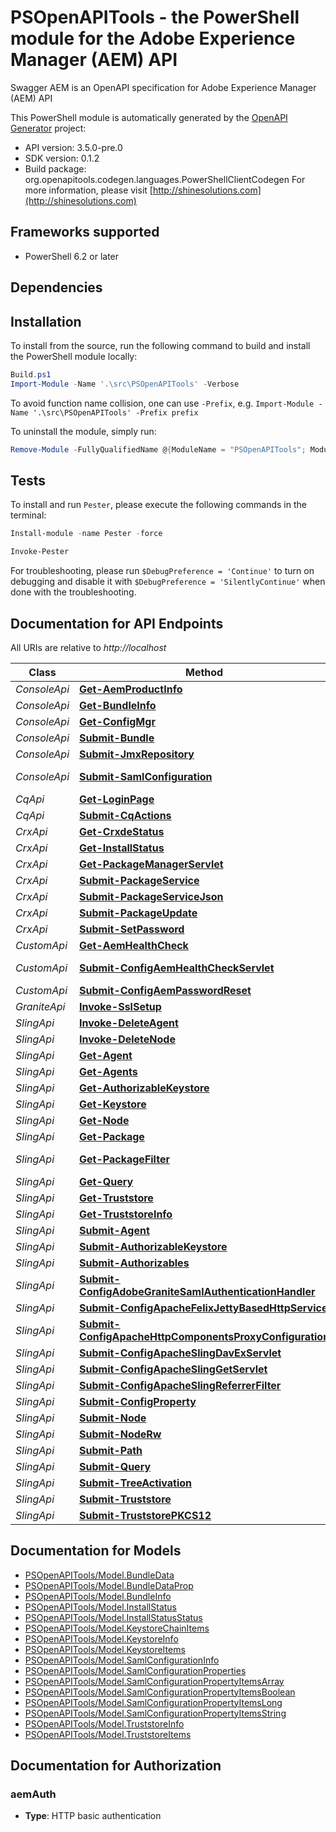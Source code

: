 # PSOpenAPITools - the PowerShell module for the Adobe Experience Manager (AEM) API

Swagger AEM is an OpenAPI specification for Adobe Experience Manager (AEM) API

This PowerShell module is automatically generated by the [OpenAPI Generator](https://openapi-generator.tech) project:

- API version: 3.5.0-pre.0
- SDK version: 0.1.2
- Build package: org.openapitools.codegen.languages.PowerShellClientCodegen
    For more information, please visit [http://shinesolutions.com](http://shinesolutions.com)

<a name="frameworks-supported"></a>
## Frameworks supported
- PowerShell 6.2 or later

<a name="dependencies"></a>
## Dependencies

<a name="installation"></a>
## Installation


To install from the source, run the following command to build and install the PowerShell module locally:
```powershell
Build.ps1
Import-Module -Name '.\src\PSOpenAPITools' -Verbose
```

To avoid function name collision, one can use `-Prefix`, e.g. `Import-Module -Name '.\src\PSOpenAPITools' -Prefix prefix`

To uninstall the module, simply run:
```powershell
Remove-Module -FullyQualifiedName @{ModuleName = "PSOpenAPITools"; ModuleVersion = "0.1.2"}
```

<a name="tests"></a>
## Tests

To install and run `Pester`, please execute the following commands in the terminal:

```powershell
Install-module -name Pester -force

Invoke-Pester
```

For troubleshooting, please run `$DebugPreference = 'Continue'` to turn on debugging and disable it with `$DebugPreference = 'SilentlyContinue'` when done with the troubleshooting.

## Documentation for API Endpoints

All URIs are relative to *http://localhost*

Class | Method | HTTP request | Description
------------ | ------------- | ------------- | -------------
*ConsoleApi* | [**Get-AemProductInfo**](docs/ConsoleApi.md#Get-AemProductInfo) | **GET** /system/console/status-productinfo.json | 
*ConsoleApi* | [**Get-BundleInfo**](docs/ConsoleApi.md#Get-BundleInfo) | **GET** /system/console/bundles/{name}.json | 
*ConsoleApi* | [**Get-ConfigMgr**](docs/ConsoleApi.md#Get-ConfigMgr) | **GET** /system/console/configMgr | 
*ConsoleApi* | [**Submit-Bundle**](docs/ConsoleApi.md#Submit-Bundle) | **POST** /system/console/bundles/{name} | 
*ConsoleApi* | [**Submit-JmxRepository**](docs/ConsoleApi.md#Submit-JmxRepository) | **POST** /system/console/jmx/com.adobe.granite:type&#x3D;Repository/op/{action} | 
*ConsoleApi* | [**Submit-SamlConfiguration**](docs/ConsoleApi.md#Submit-SamlConfiguration) | **POST** /system/console/configMgr/com.adobe.granite.auth.saml.SamlAuthenticationHandler | 
*CqApi* | [**Get-LoginPage**](docs/CqApi.md#Get-LoginPage) | **GET** /libs/granite/core/content/login.html | 
*CqApi* | [**Submit-CqActions**](docs/CqApi.md#Submit-CqActions) | **POST** /.cqactions.html | 
*CrxApi* | [**Get-CrxdeStatus**](docs/CrxApi.md#Get-CrxdeStatus) | **GET** /crx/server/crx.default/jcr:root/.1.json | 
*CrxApi* | [**Get-InstallStatus**](docs/CrxApi.md#Get-InstallStatus) | **GET** /crx/packmgr/installstatus.jsp | 
*CrxApi* | [**Get-PackageManagerServlet**](docs/CrxApi.md#Get-PackageManagerServlet) | **GET** /crx/packmgr/service/script.html | 
*CrxApi* | [**Submit-PackageService**](docs/CrxApi.md#Submit-PackageService) | **POST** /crx/packmgr/service.jsp | 
*CrxApi* | [**Submit-PackageServiceJson**](docs/CrxApi.md#Submit-PackageServiceJson) | **POST** /crx/packmgr/service/.json/{path} | 
*CrxApi* | [**Submit-PackageUpdate**](docs/CrxApi.md#Submit-PackageUpdate) | **POST** /crx/packmgr/update.jsp | 
*CrxApi* | [**Submit-SetPassword**](docs/CrxApi.md#Submit-SetPassword) | **POST** /crx/explorer/ui/setpassword.jsp | 
*CustomApi* | [**Get-AemHealthCheck**](docs/CustomApi.md#Get-AemHealthCheck) | **GET** /system/health | 
*CustomApi* | [**Submit-ConfigAemHealthCheckServlet**](docs/CustomApi.md#Submit-ConfigAemHealthCheckServlet) | **POST** /apps/system/config/com.shinesolutions.healthcheck.hc.impl.ActiveBundleHealthCheck | 
*CustomApi* | [**Submit-ConfigAemPasswordReset**](docs/CustomApi.md#Submit-ConfigAemPasswordReset) | **POST** /apps/system/config/com.shinesolutions.aem.passwordreset.Activator | 
*GraniteApi* | [**Invoke-SslSetup**](docs/GraniteApi.md#Invoke-SslSetup) | **POST** /libs/granite/security/post/sslSetup.html | 
*SlingApi* | [**Invoke-DeleteAgent**](docs/SlingApi.md#Invoke-DeleteAgent) | **DELETE** /etc/replication/agents.{runmode}/{name} | 
*SlingApi* | [**Invoke-DeleteNode**](docs/SlingApi.md#Invoke-DeleteNode) | **DELETE** /{path}/{name} | 
*SlingApi* | [**Get-Agent**](docs/SlingApi.md#Get-Agent) | **GET** /etc/replication/agents.{runmode}/{name} | 
*SlingApi* | [**Get-Agents**](docs/SlingApi.md#Get-Agents) | **GET** /etc/replication/agents.{runmode}.-1.json | 
*SlingApi* | [**Get-AuthorizableKeystore**](docs/SlingApi.md#Get-AuthorizableKeystore) | **GET** /{intermediatePath}/{authorizableId}.ks.json | 
*SlingApi* | [**Get-Keystore**](docs/SlingApi.md#Get-Keystore) | **GET** /{intermediatePath}/{authorizableId}/keystore/store.p12 | 
*SlingApi* | [**Get-Node**](docs/SlingApi.md#Get-Node) | **GET** /{path}/{name} | 
*SlingApi* | [**Get-Package**](docs/SlingApi.md#Get-Package) | **GET** /etc/packages/{group}/{name}-{version}.zip | 
*SlingApi* | [**Get-PackageFilter**](docs/SlingApi.md#Get-PackageFilter) | **GET** /etc/packages/{group}/{name}-{version}.zip/jcr:content/vlt:definition/filter.tidy.2.json | 
*SlingApi* | [**Get-Query**](docs/SlingApi.md#Get-Query) | **GET** /bin/querybuilder.json | 
*SlingApi* | [**Get-Truststore**](docs/SlingApi.md#Get-Truststore) | **GET** /etc/truststore/truststore.p12 | 
*SlingApi* | [**Get-TruststoreInfo**](docs/SlingApi.md#Get-TruststoreInfo) | **GET** /libs/granite/security/truststore.json | 
*SlingApi* | [**Submit-Agent**](docs/SlingApi.md#Submit-Agent) | **POST** /etc/replication/agents.{runmode}/{name} | 
*SlingApi* | [**Submit-AuthorizableKeystore**](docs/SlingApi.md#Submit-AuthorizableKeystore) | **POST** /{intermediatePath}/{authorizableId}.ks.html | 
*SlingApi* | [**Submit-Authorizables**](docs/SlingApi.md#Submit-Authorizables) | **POST** /libs/granite/security/post/authorizables | 
*SlingApi* | [**Submit-ConfigAdobeGraniteSamlAuthenticationHandler**](docs/SlingApi.md#Submit-ConfigAdobeGraniteSamlAuthenticationHandler) | **POST** /apps/system/config/com.adobe.granite.auth.saml.SamlAuthenticationHandler.config | 
*SlingApi* | [**Submit-ConfigApacheFelixJettyBasedHttpService**](docs/SlingApi.md#Submit-ConfigApacheFelixJettyBasedHttpService) | **POST** /apps/system/config/org.apache.felix.http | 
*SlingApi* | [**Submit-ConfigApacheHttpComponentsProxyConfiguration**](docs/SlingApi.md#Submit-ConfigApacheHttpComponentsProxyConfiguration) | **POST** /apps/system/config/org.apache.http.proxyconfigurator.config | 
*SlingApi* | [**Submit-ConfigApacheSlingDavExServlet**](docs/SlingApi.md#Submit-ConfigApacheSlingDavExServlet) | **POST** /apps/system/config/org.apache.sling.jcr.davex.impl.servlets.SlingDavExServlet | 
*SlingApi* | [**Submit-ConfigApacheSlingGetServlet**](docs/SlingApi.md#Submit-ConfigApacheSlingGetServlet) | **POST** /apps/system/config/org.apache.sling.servlets.get.DefaultGetServlet | 
*SlingApi* | [**Submit-ConfigApacheSlingReferrerFilter**](docs/SlingApi.md#Submit-ConfigApacheSlingReferrerFilter) | **POST** /apps/system/config/org.apache.sling.security.impl.ReferrerFilter | 
*SlingApi* | [**Submit-ConfigProperty**](docs/SlingApi.md#Submit-ConfigProperty) | **POST** /apps/system/config/{configNodeName} | 
*SlingApi* | [**Submit-Node**](docs/SlingApi.md#Submit-Node) | **POST** /{path}/{name} | 
*SlingApi* | [**Submit-NodeRw**](docs/SlingApi.md#Submit-NodeRw) | **POST** /{path}/{name}.rw.html | 
*SlingApi* | [**Submit-Path**](docs/SlingApi.md#Submit-Path) | **POST** /{path}/ | 
*SlingApi* | [**Submit-Query**](docs/SlingApi.md#Submit-Query) | **POST** /bin/querybuilder.json | 
*SlingApi* | [**Submit-TreeActivation**](docs/SlingApi.md#Submit-TreeActivation) | **POST** /etc/replication/treeactivation.html | 
*SlingApi* | [**Submit-Truststore**](docs/SlingApi.md#Submit-Truststore) | **POST** /libs/granite/security/post/truststore | 
*SlingApi* | [**Submit-TruststorePKCS12**](docs/SlingApi.md#Submit-TruststorePKCS12) | **POST** /etc/truststore | 


## Documentation for Models

 - [PSOpenAPITools/Model.BundleData](docs/BundleData.md)
 - [PSOpenAPITools/Model.BundleDataProp](docs/BundleDataProp.md)
 - [PSOpenAPITools/Model.BundleInfo](docs/BundleInfo.md)
 - [PSOpenAPITools/Model.InstallStatus](docs/InstallStatus.md)
 - [PSOpenAPITools/Model.InstallStatusStatus](docs/InstallStatusStatus.md)
 - [PSOpenAPITools/Model.KeystoreChainItems](docs/KeystoreChainItems.md)
 - [PSOpenAPITools/Model.KeystoreInfo](docs/KeystoreInfo.md)
 - [PSOpenAPITools/Model.KeystoreItems](docs/KeystoreItems.md)
 - [PSOpenAPITools/Model.SamlConfigurationInfo](docs/SamlConfigurationInfo.md)
 - [PSOpenAPITools/Model.SamlConfigurationProperties](docs/SamlConfigurationProperties.md)
 - [PSOpenAPITools/Model.SamlConfigurationPropertyItemsArray](docs/SamlConfigurationPropertyItemsArray.md)
 - [PSOpenAPITools/Model.SamlConfigurationPropertyItemsBoolean](docs/SamlConfigurationPropertyItemsBoolean.md)
 - [PSOpenAPITools/Model.SamlConfigurationPropertyItemsLong](docs/SamlConfigurationPropertyItemsLong.md)
 - [PSOpenAPITools/Model.SamlConfigurationPropertyItemsString](docs/SamlConfigurationPropertyItemsString.md)
 - [PSOpenAPITools/Model.TruststoreInfo](docs/TruststoreInfo.md)
 - [PSOpenAPITools/Model.TruststoreItems](docs/TruststoreItems.md)


## Documentation for Authorization


### aemAuth


- **Type**: HTTP basic authentication


